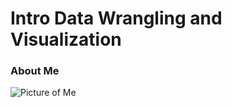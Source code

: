 # Intro Data Wrangling and Visualization

### About Me

![Picture of Me](/Users/samkirkham/Downloads/IMG_3403.jpeg)


